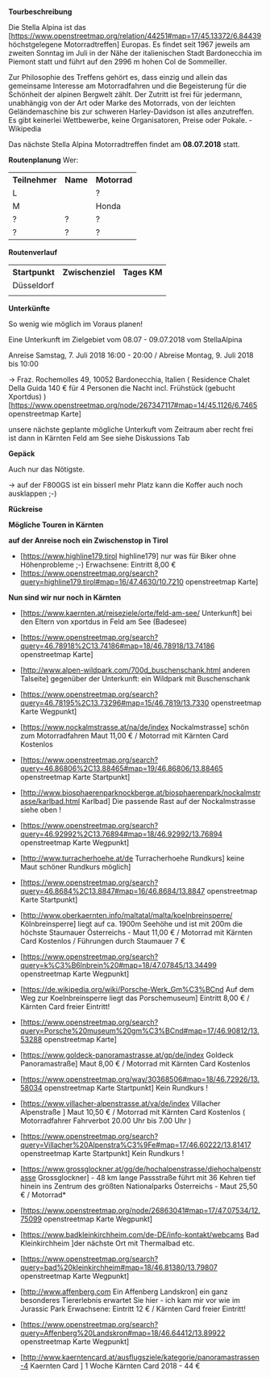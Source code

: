**Tourbeschreibung**

Die Stella Alpina ist das [https://www.openstreetmap.org/relation/44251#map=17/45.13372/6.84439 höchstgelegene Motorradtreffen] Europas. 
Es findet seit 1967 jeweils am zweiten Sonntag im Juli in der Nähe der italienischen Stadt Bardonecchia im Piemont statt und 
führt auf den 2996 m hohen Col de Sommeiller.

Zur Philosophie des Treffens gehört es, dass einzig und allein das gemeinsame Interesse am Motorradfahren und die Begeisterung 
für die Schönheit der alpinen Bergwelt zählt. Der Zutritt ist frei für jedermann, unabhängig von der Art oder Marke des 
Motorrads, von der leichten Geländemaschine bis zur schweren Harley-Davidson ist alles anzutreffen. Es gibt keinerlei 
Wettbewerbe, keine Organisatoren, Preise oder Pokale. - Wikipedia

Das nächste Stella Alpina Motorradtreffen findet am **08.07.2018** statt.

**Routenplanung**
Wer:

<TABLE>
<tr><th>Teilnehmer</th><th>Name</th><th>Motorrad</th></tr>
<tr><td>L </td><td> </td><td>?</td></tr>
<tr><td>M </td><td>  </td><td>Honda </td></tr>
<tr><td> ? </td><td> ? </td><td> ? </td></tr>
<tr><td> ? </td><td> ? </td><td> ? </td></tr>
</TABLE>

**Routenverlauf**

<TABLE>
<tr><th>Startpunkt</th><th>Zwischenziel</th><th>Tages KM     </th></tr>
<tr><td> Düsseldorf     </td><td>           </td><td>        </td></tr>
<tr><td>                </td><td>           </td><td>        </td></tr>
</TABLE>

**Unterkünfte**

So wenig wie möglich im Voraus planen!

Eine Unterkunft im Zielgebiet vom 08.07 - 09.07.2018 vom StellaAlpina 

Anreise Samstag, 7. Juli 2018 16:00 - 20:00 / Abreise Montag, 9. Juli 2018 bis 10:00

-> Fraz. Rochemolles 49, 10052 Bardonecchia, Italien ( Residence Chalet Della Guida 140 € für 4 Personen die Nacht incl. Frühstück (gebucht Xportdus) ) [https://www.openstreetmap.org/node/267347117#map=14/45.1126/6.7465 openstreetmap Karte] 

unsere nächste geplante mögliche Unterkuft vom Zeitraum aber recht frei ist dann in Kärnten Feld am See siehe Diskussions Tab 

**Gepäck**

Auch nur das Nötigste.

-> auf der F800GS ist ein bisserl mehr Platz kann die Koffer auch noch ausklappen ;-)

**Rückreise**


**Mögliche Touren in Kärnten**


**auf der Anreise noch ein Zwischenstop in Tirol** 

* [https://www.highline179.tirol highline179] nur was für Biker ohne Höhenprobleme ;-) Erwachsene: Eintritt  8,00 €
* [https://www.openstreetmap.org/search?query=highline179.tirol#map=16/47.4630/10.7210 openstreetmap Karte] 


**Nun sind wir nur noch in Kärnten**

* [https://www.kaernten.at/reiseziele/orte/feld-am-see/ Unterkunft] bei den Eltern von xportdus in Feld am See (Badesee) 
* [https://www.openstreetmap.org/search?query=46.78918%2C13.74186#map=18/46.78918/13.74186 openstreetmap Karte] 

* [http://www.alpen-wildpark.com/700d_buschenschank.html anderen Talseite] gegenüber der Unterkunft: ein Wildpark mit Buschenschank 
* [https://www.openstreetmap.org/search?query=46.78195%2C13.73296#map=15/46.7819/13.7330 openstreetmap Karte Wegpunkt]

* [https://www.nockalmstrasse.at/na/de/index Nockalmstrasse] schön zum Motorradfahren Maut 11,00 € / Motorrad mit Kärnten Card Kostenlos 
* [https://www.openstreetmap.org/search?query=46.86806%2C13.88465#map=19/46.86806/13.88465 openstreetmap Karte Startpunkt] 

* [http://www.biosphaerenparknockberge.at/biosphaerenpark/nockalmstrasse/karlbad.html Karlbad] Die passende Rast auf der Nockalmstrasse siehe oben !
* [https://www.openstreetmap.org/search?query=46.92992%2C13.76894#map=18/46.92992/13.76894 openstreetmap Karte Wegpunkt] 

* [http://www.turracherhoehe.at/de Turracherhoehe Rundkurs] keine Maut schöner Rundkurs möglich]  
* [https://www.openstreetmap.org/search?query=46.8684%2C13.8847#map=16/46.8684/13.8847 openstreetmap Karte Startpunkt]

* [http://www.oberkaernten.info/maltatal/malta/koelnbreinsperre/ Kölnbreinsperre] liegt auf ca. 1900m Seehöhe und ist mit 200m die höchste Staumauer Österreichs - Maut 11,00 € / Motorrad mit Kärnten Card Kostenlos / Führungen durch Staumauer 7 € 
* [https://www.openstreetmap.org/search?query=k%C3%B6lnbrein%20#map=18/47.07845/13.34499 openstreetmap Karte Wegpunkt]

* [https://de.wikipedia.org/wiki/Porsche-Werk_Gm%C3%BCnd Auf dem Weg zur Koelnbreinsperre liegt das Porschemuseum] Eintritt  8,00 € /  Kärnten Card freier Eintritt! 
* [https://www.openstreetmap.org/search?query=Porsche%20museum%20gm%C3%BCnd#map=17/46.90812/13.53288 openstreetmap Karte]

* [https://www.goldeck-panoramastrasse.at/gp/de/index Goldeck Panoramastraße] Maut 8,00 € / Motorrad mit Kärnten Card Kostenlos 
* [https://www.openstreetmap.org/way/30368506#map=18/46.72926/13.58034 openstreetmap Karte Startpunkt] Kein Rundkurs !

* [https://www.villacher-alpenstrasse.at/va/de/index Villacher Alpenstraße ] Maut 10,50 € / Motorrad mit Kärnten Card Kostenlos ( Motorradfahrer Fahrverbot 20.00 Uhr bis 7.00 Uhr )
* [https://www.openstreetmap.org/search?query=Villacher%20Alpenstra%C3%9Fe#map=17/46.60222/13.81417 openstreetmap Karte Startpunkt] Kein Rundkurs !

* [https://www.grossglockner.at/gg/de/hochalpenstrasse/diehochalpenstrasse Grossglockner] - 48 km lange Passstraße führt mit 36 Kehren tief hinein ins Zentrum des größten Nationalparks Österreichs - Maut 25,50 € / Motorrad* 
* [https://www.openstreetmap.org/node/26863041#map=17/47.07534/12.75099 openstreetmap Karte Wegpunkt]

* [https://www.badkleinkirchheim.com/de-DE/info-kontakt/webcams Bad Kleinkirchheim ]der nächste Ort mit Thermalbad etc. 
* [https://www.openstreetmap.org/search?query=bad%20kleinkirchheim#map=18/46.81380/13.79807 openstreetmap Karte Wegpunkt]

* [http://www.affenberg.com Ein Affenberg Landskron] ein ganz besonderes Tiererlebnis erwartet Sie hier - ich kam mir vor wie im Jurassic Park Erwachsene: Eintritt 12 € /  Kärnten Card freier Eintritt!
* [https://www.openstreetmap.org/search?query=Affenberg%20Landskron#map=18/46.64412/13.89922 openstreetmap Karte Wegpunkt]

* [http://www.kaerntencard.at/ausflugsziele/kategorie/panoramastrassen-4 Kaernten Card ] 1 Woche Kärnten Card 2018 - 44 €

